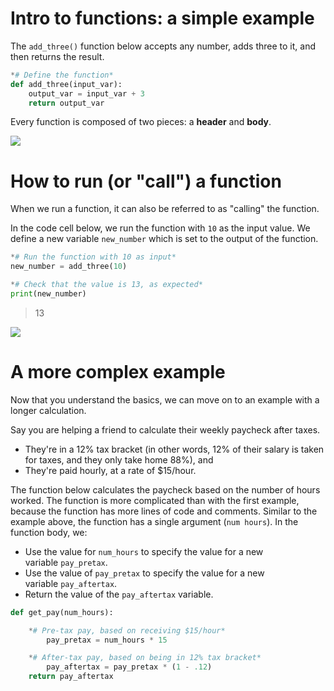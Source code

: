 # **Intro to functions: a simple example**

The `add_three()` function below accepts any number, adds three to it, and then returns the result.

```python
*# Define the function*
def add_three(input_var):
    output_var = input_var + 3
    return output_var
```

Every function is composed of two pieces: a **header** and **body**.

<img src=https://storage.googleapis.com/kaggle-media/learn/images/gu0AWhK.png />

# **How to run (or "call") a function**

When we run a function, it can also be referred to as "calling" the function.

In the code cell below, we run the function with `10` as the input value. We define a new variable `new_number` which is set to the output of the function.

```python
*# Run the function with 10 as input*
new_number = add_three(10)

*# Check that the value is 13, as expected*
print(new_number)
```

> 13
> 

<img src=https://storage.googleapis.com/kaggle-media/learn/images/hlUbxQE.png />

# **A more complex example**

Now that you understand the basics, we can move on to an example with a longer calculation.

Say you are helping a friend to calculate their weekly paycheck after taxes.

- They're in a 12% tax bracket (in other words, 12% of their salary is taken for taxes, and they only take home 88%), and
- They're paid hourly, at a rate of $15/hour.

The function below calculates the paycheck based on the number of hours worked. The function is more complicated than with the first example, because the function has more lines of code and comments. Similar to the example above, the function has a single argument (`num hours`). In the function body, we:

- Use the value for `num_hours` to specify the value for a new variable `pay_pretax`.
- Use the value of `pay_pretax` to specify the value for a new variable `pay_aftertax`.
- Return the value of the `pay_aftertax` variable.

```python
def get_pay(num_hours):

    *# Pre-tax pay, based on receiving $15/hour*
		pay_pretax = num_hours * 15

    *# After-tax pay, based on being in 12% tax bracket*
		pay_aftertax = pay_pretax * (1 - .12)
    return pay_aftertax
```
